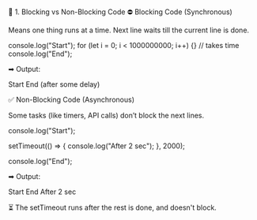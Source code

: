 🔹 1. Blocking vs Non-Blocking Code
⛔ Blocking Code (Synchronous)

Means one thing runs at a time. Next line waits till the current line is done.

console.log("Start");
for (let i = 0; i < 1000000000; i++) {} // takes time
console.log("End");

➡ Output:

Start
End   (after some delay)

✅ Non-Blocking Code (Asynchronous)

Some tasks (like timers, API calls) don’t block the next lines.

console.log("Start");

setTimeout(() => {
  console.log("After 2 sec");
}, 2000);

console.log("End");

➡ Output:

Start
End
After 2 sec

⏳ The setTimeout runs after the rest is done, and doesn't block.